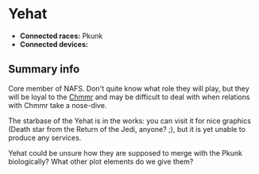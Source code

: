 # Yehat #

  * **Connected races:** Pkunk
  * **Connected devices:**

## Summary info ##

Core member of NAFS. Don't quite know what role they will play, but they will be loyal to the [Chmmr](Chmmr.md) and may be difficult to deal with when relations with Chmmr take a nose-dive.

The starbase of the Yehat is in the works: you can visit it for nice graphics (Death star from the Return of the Jedi, anyone? ;), but it is yet unable to produce any services.

Yehat could be unsure how they are supposed to merge with the Pkunk biologically? What other plot elements do we give them?
